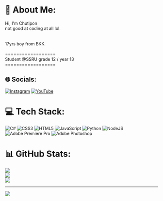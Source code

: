 # 💫 About Me:
Hi, I'm Chutipon <br>not good at coding at all lol.<br> <br><br>17yrs boy from BKK.<br><br>==================<br>Student @SSRU grade 12 / year 13<br>==================


## 🌐 Socials:
[![Instagram](https://img.shields.io/badge/Instagram-%23E4405F.svg?logo=Instagram&logoColor=white)](https://instagram.com/__xtzzz) [![YouTube](https://img.shields.io/badge/YouTube-%23FF0000.svg?logo=YouTube&logoColor=white)](https://youtube.com/@UCsukRy8byV_0FoXxQRoqFrg) 

# 💻 Tech Stack:
![C#](https://img.shields.io/badge/c%23-%23239120.svg?style=for-the-badge&logo=csharp&logoColor=white) ![CSS3](https://img.shields.io/badge/css3-%231572B6.svg?style=for-the-badge&logo=css3&logoColor=white) ![HTML5](https://img.shields.io/badge/html5-%23E34F26.svg?style=for-the-badge&logo=html5&logoColor=white) ![JavaScript](https://img.shields.io/badge/javascript-%23323330.svg?style=for-the-badge&logo=javascript&logoColor=%23F7DF1E) ![Python](https://img.shields.io/badge/python-3670A0?style=for-the-badge&logo=python&logoColor=ffdd54) ![NodeJS](https://img.shields.io/badge/node.js-6DA55F?style=for-the-badge&logo=node.js&logoColor=white) ![Adobe Premiere Pro](https://img.shields.io/badge/Adobe%20Premiere%20Pro-9999FF.svg?style=for-the-badge&logo=Adobe%20Premiere%20Pro&logoColor=white) ![Adobe Photoshop](https://img.shields.io/badge/adobe%20photoshop-%2331A8FF.svg?style=for-the-badge&logo=adobe%20photoshop&logoColor=white)
# 📊 GitHub Stats:
![](https://github-readme-stats.vercel.app/api?username=xt1z&theme=dracula&hide_border=false&include_all_commits=false&count_private=false)<br/>
![](https://github-readme-streak-stats.herokuapp.com/?user=xt1z&theme=dracula&hide_border=false)<br/>
![](https://github-readme-stats.vercel.app/api/top-langs/?username=xt1z&theme=dracula&hide_border=false&include_all_commits=false&count_private=false&layout=compact)

---
[![](https://visitcount.itsvg.in/api?id=xt1z&icon=1&color=11)](https://visitcount.itsvg.in)

<!-- Proudly created with GPRM ( https://gprm.itsvg.in ) -->
